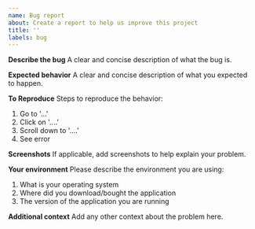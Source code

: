 ```yaml
---
name: Bug report
about: Create a report to help us improve this project
title: ''
labels: bug
---
```


**Describe the bug**
A clear and concise description of what the bug is.

**Expected behavior**
A clear and concise description of what you expected to happen.

**To Reproduce**
Steps to reproduce the behavior:
1. Go to '...'
2. Click on '....'
3. Scroll down to '....'
4. See error

**Screenshots**
If applicable, add screenshots to help explain your problem.

**Your environment**
Please describe the environment you are using:
1. What is your operating system
2. Where did you download/bought the application
3. The version of the application you are running

**Additional context**
Add any other context about the problem here.
